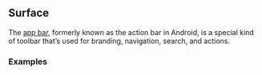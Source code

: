 ## Surface

The [app bar](https://www.google.com/design/spec/layout/structure.html#structure-app-bar), formerly known as the action bar in Android,
is a special kind of toolbar that’s used for branding, navigation, search, and actions.

### Examples
